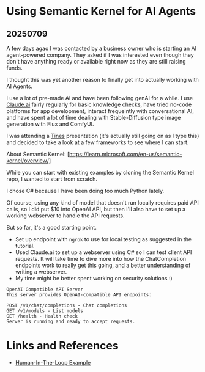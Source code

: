 # Using Semantic Kernel for AI Agents

## 20250709

A few days agao I was contacted by a business owner who is starting an AI agent-powered company. They asked if I was interested even though they don't have anything ready or available right now as they are still raising funds.

I thought this was yet another reason to finally get into actually working with AI Agents.

I use a lot of pre-made AI and have been following genAI for a while. I use [Claude.ai](https://claude.ai/) fairly regularly for basic knowledge checks, have tried no-code platforms for app development, interact frequeintly with conversational AI, and have spent a lot of time dealing with Stable-Diffusion type image generation with Flux and ComfyUI.

I was attending a [Tines](https://www.tines.com/) presentation (it's actually still going on as I type this) and decided to take a look at a few frameworks to see where I can start.

About Semantic Kernel: [https://learn.microsoft.com/en-us/semantic-kernel/overview/]

While you can start with existing examples by cloning the Semantic Kernel repo, I wanted to start from scratch.

I chose C# because I have been doing too much Python lately.

Of course, using any kind of model that doesn't run locally requires paid API calls, so I did put $10 into OpenAI API, but then I'll also have to set up a working webserver to handle the API requests.

But so far, it's a good starting point.

* Set up endpoint with `ngrok` to use for local testing as suggested in the tutorial.
* Used Claude.ai to set up a webserver using C# so I can test client API requests. It will take time to dive more into how the ChatCompletion endpoints work to really get this going, and a better understanding of writing a webserver.
* My time might be better spent working on security solutions :)

```
OpenAI Compatible API Server
This server provides OpenAI-compatible API endpoints:

POST /v1/chat/completions - Chat completions
GET /v1/models - List models
GET /health - Health check
Server is running and ready to accept requests.
```


# Links and References

* [Human-In-The-Loop Example](https://learn.microsoft.com/en-us/semantic-kernel/frameworks/process/examples/example-human-in-loop?pivots=programming-language-csharp)


